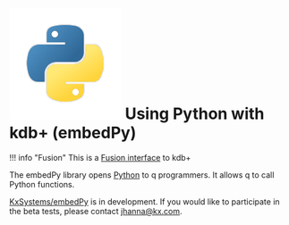 # ![Python](img/python.png) Using Python with kdb+ (embedPy)


!!! info "Fusion"
    This is a [Fusion interface](/interfaces/fusion) to kdb+

The embedPy library opens [Python](https://python.org) to q programmers. It allows q to call Python functions. 

<i class="fa fa-github"></i> [KxSystems/embedPy](https://github.com/kxsystems/embedPy) is in development. If you would like to participate in the beta tests, please contact jhanna@kx.com. 

